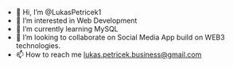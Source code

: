 - 👋 Hi, I’m @LukasPetricek1
- 👀 I’m interested in Web Development
- 🌱 I’m currently learning MySQL
- 💞️ I’m looking to collaborate on Social Media App build on WEB3 technologies.
- 📫 How to reach me lukas.petricek.business@gmail.com
